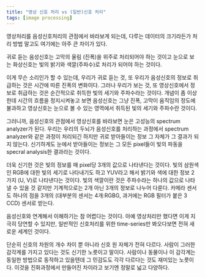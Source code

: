 ```yaml
---
title: "영상 신호 처리 vs (일반)신호 처리"
tags: [image processing]
---
```


영상처리를 음성신호처리의 관점에서 바라보게 되는데, 다루는 데이터의 크기라든가 처리 방법 말고도 여기에는 아주 큰 차이가 있다. 

귀로 듣는 음성신호는 고막의 울림 (진폭)을 위주로 처리되어야 하는 것이고 눈으로 보는 화상신호는 빛의 밝기와 색깔(주파수)로 처리가 되어야 하는 것이다. 

이게 무슨 소리인가 할 수 있는데, 우리가 귀로 듣는 것, 또 우리가 음성신호의 정보로 취급하는 것은 시간에 따른 진폭의 변화이다. 그러나 우리가 보는 것, 또 영상신호에서 정보로 취급하는 것은 순간적으로 취득한 빛의 세기와 주파수라는 것이다. 개념이 좀 이상한데 시간의 흐름을 정지시켜놓고 보면 음성신호는 그냥 진폭, 고막이 움직임의 정도에 불과하고 영상신호는 눈으로 볼 수 있는 영역에서 취득된 빛의 세기와 주파수란 것이다. 

그러니까, 음성신호의 관점에서 영상신호를 바라보면 눈은 고성능의 spectrum analyzer가 된다. 우리는 우리의 두뇌가 음성신호를 처리하는 과정에서 spectrum analyzer와 같은 과정이 처리되긴 하지만 귀로 받아들이는 정보 그 자체가 그 결과가 되지 않는다. 신기하게도 눈에서 받아들이는 정보는 그 모든 pixel들이 빛의 파동을 specral analysis한 결과라는 것이다. 

더욱 신기한 것은 빛의 정보를 매 pixel당 3개의 값으로 나타낸다는 것이다. 빛의 삼원색인 RGB에 대한 빛의 세기로 나타내기도 하고 YUV라고 해서 밝기와 색에 대한 정보 2가지 (U, V)로 나타낸다는 것이다. 빛의 색깔이란 것은 주파수라는 하나의 값으로 나타낼 수 있을 것 같지만 기계적으로는 2개 아닌 3개의 정보로 나누어 다룬다. 카메라 센서도 하나의 점을 3개의 (대부분의 센서는 4개:RGBG, 과거에는 RGB 필터가 붙은 3 CCD) 센서로 받는다. 

음성신호와 연계해서 이해하기는 참 어렵다는 것이다. 아예 영상처리만 했다면 이게 지극히 당연할 수 있지만, 일반적인 신호처리를 위한 time-series만 봐오다보면 전혀 새로운 세계인 것이다. 

단순히 신호의 차원의 개수 차이 뿐 아니라 신호 원 자체가 전혀 다르다. 사람이 그러한 감각계를 가지고 있다는 것도 신기한 노릇이고 말이다. 사람이나 동물이나 이 감각계는 동일한 방법으로 동작하고 있을텐데 그 민감도도 각각 다르다는 것도 재미있는 노릇이다. 이것을 진화과정에서 만들어진 차이라고 보기엔 정말로 넓고 다양하다. 